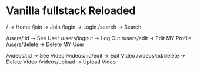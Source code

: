 # Vanilla fullstack Reloaded

/ -> Home
/join -> Join
/login -> Login
/search -> Search

/users/:id -> See User
/users/logout -> Log Out
/users/edit -> Edit MY Profile
/users/delete -> Delete MY User

/videos/:id -> See Video
/videos/:id/edit -> Edit Video
/videos/:id/delete -> Delete Video
/videos/upload -> Upload Video
